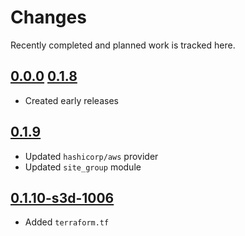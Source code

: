 # Changes
Recently completed and planned work is tracked here.

## [0.0.0](.) [0.1.8](.)
- Created early releases

## [0.1.9](.)
- Updated `hashicorp/aws` provider
- Updated `site_group` module

## [0.1.10-s3d-1006](.)
- Added `terraform.tf`
